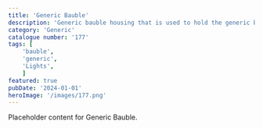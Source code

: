 ```yaml
---
title: 'Generic Bauble'
description: 'Generic bauble housing that is used to hold the generic bauble fronts. Can also be found in the collections page on Patreon.'
category: 'Generic'
catalogue number: '177'
tags: [
    'bauble', 
    'generic',
    'Lights', 
    ]
featured: true
pubDate: '2024-01-01'
heroImage: '/images/177.png'
---
```


Placeholder content for Generic Bauble.